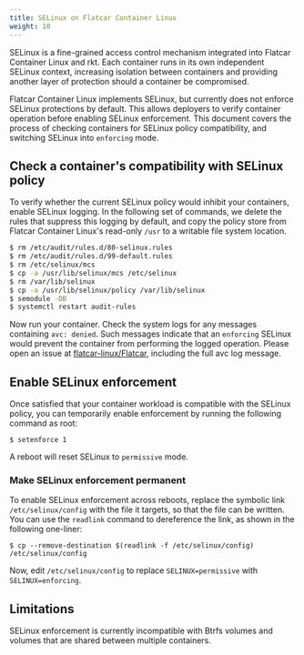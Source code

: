 ```yaml
---
title: SELinux on Flatcar Container Linux
weight: 10
---
```


SELinux is a fine-grained access control mechanism integrated into Flatcar Container Linux and rkt. Each container runs in its own independent SELinux context, increasing isolation between containers and providing another layer of protection should a container be compromised.

Flatcar Container Linux implements SELinux, but currently does not enforce SELinux protections by default. This allows deployers to verify container operation before enabling SELinux enforcement. This document covers the process of checking containers for SELinux policy compatibility, and switching SELinux into `enforcing` mode.

## Check a container's compatibility with SELinux policy

To verify whether the current SELinux policy would inhibit your containers, enable SELinux logging. In the following set of commands, we delete the rules that suppress this logging by default, and copy the policy store from Flatcar Container Linux's read-only `/usr` to a writable file system location.

```sh
$ rm /etc/audit/rules.d/80-selinux.rules
$ rm /etc/audit/rules.d/99-default.rules
$ rm /etc/selinux/mcs
$ cp -a /usr/lib/selinux/mcs /etc/selinux
$ rm /var/lib/selinux
$ cp -a /usr/lib/selinux/policy /var/lib/selinux
$ semodule -DB
$ systemctl restart audit-rules
```

Now run your container. Check the system logs for any messages containing `avc: denied`. Such messages indicate that an `enforcing` SELinux would prevent the container from performing the logged operation. Please open an issue at [flatcar-linux/Flatcar](https://github.com/flatcar-linux/Flatcar/issues), including the full avc log message.

## Enable SELinux enforcement

Once satisfied that your container workload is compatible with the SELinux policy, you can temporarily enable enforcement by running the following command as root:

`$ setenforce 1`

A reboot will reset SELinux to `permissive` mode.

### Make SELinux enforcement permanent

To enable SELinux enforcement across reboots, replace the symbolic link `/etc/selinux/config` with the file it targets, so that the file can be written. You can use the `readlink` command to dereference the link, as shown in the following one-liner:

`$ cp --remove-destination $(readlink -f /etc/selinux/config) /etc/selinux/config`

Now, edit `/etc/selinux/config` to replace `SELINUX=permissive` with `SELINUX=enforcing`.

## Limitations

SELinux enforcement is currently incompatible with Btrfs volumes and volumes that are shared between multiple containers.
